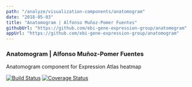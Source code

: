 ```yaml
---
path: "/analyze/visualization-components/anatomogram"
date: "2018-05-03"
title: "Anatomogram | Alfonso Muñoz-Pomer Fuentes"
githubUrl: "https://github.com/ebi-gene-expression-group/anatomogram"
appUrl: "https://github.com/ebi-gene-expression-group/anatomogram"
---
```


### Anatomogram | Alfonso Muñoz-Pomer Fuentes

Anatomogram component for Expression Atlas heatmap

[![Build Status](https://travis-ci.org/ebi-gene-expression-group/anatomogram.svg?branch=master)](https://travis-ci.org/ebi-gene-expression-group/anatomogram)
[![Coverage Status](https://coveralls.io/repos/github/ebi-gene-expression-group/anatomogram/badge.svg?branch=master)](https://coveralls.io/github/ebi-gene-expression-group/anatomogram?branch=master) 
